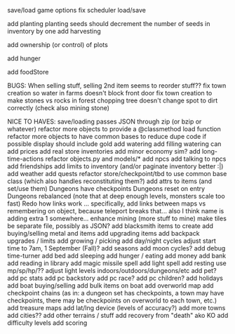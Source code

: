 save/load game options
 fix scheduler load/save

add planting
  planting seeds should decrement the number of seeds in inventory by one
add harvesting

add ownership (or control) of plots

add hunger

add foodStore

BUGS:
  When selling stuff, selling 2nd item seems to reorder stuff??
  fix town creation so water in farms doesn't block front door
  fix town creation to make stones vs rocks in forest
  chopping tree doesn't change spot to dirt correctly (check also mining stone)

NICE TO HAVES:
  save/loading passes JSON through zip (or bzip or whatever)
  refactor more objects to provide a @classmethod load function
  refactor more objects to have common bases to reduce dupe code if possible
  display should include gold
add watering
add filling watering can
add prices
add real store inventories
add minor economy sim?
add long-time-actions
refactor objects.py and models/*
add npcs
add talking to npcs
add friendships
add limits to inventory (and/or paginate inventory better :|)
add weather
add quests
refactor store/checkpoint/tbd to use common base class (which also handles reconstituting them?)
add attrs to items (and set/use them)
Dungeons have checkpoints
Dungeons reset on entry
Dungeons rebalanced (note that at deep enough levels, monsters scale too fast)
Redo how links work ... specifically, add links between maps vs remembering on object, because teleport breaks that... also I think name is adding extra 1 somewhere...
enhance mining (more stuff to mine)
make tiles be separate file, possibly as JSON?
add blacksmith items to create
add buying/selling metal and items
add upgrading items
add backpack upgrades / limits
add growing / picking
add day/night cycles
adjust start time to 7am, 1 September (Fall)?
add seasons
add moon cycles?
add debug time-turner
add bed
add sleeping
add hunger / eating
add money
add bank
add reading in library
add magic missile spell
add light spell
add resting
use mp/sp/hp/?? 
adjust light levels indoors/outdoors/dungeons/etc
add pet?
add pc stats
add pc backstory
add pc race?
add pc children?
add holidays
add boat buying/selling
add bulk items on boat
add overworld map
add checkpoint chains (as in: a dungeon set has checkpoints, a town may have checkpoints, there may be checkpoints on overworld to each town, etc.)
add treasure maps
add lat/lng device (levels of accuracy?)
add more towns
add cities??
add other terrains / stuff
add recovery from "death" ako KO
add difficulty levels
add scoring
